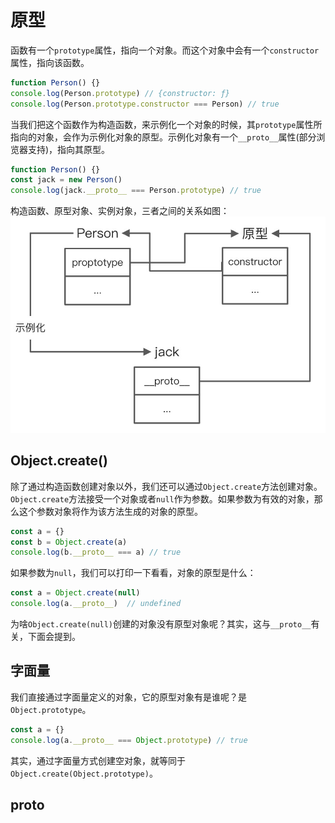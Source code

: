 # 原型

函数有一个`prototype`属性，指向一个对象。而这个对象中会有一个`constructor`属性，指向该函数。

```javascript
function Person() {}
console.log(Person.prototype) // {constructor: ƒ}
console.log(Person.prototype.constructor === Person) // true
```

当我们把这个函数作为构造函数，来示例化一个对象的时候，其`prototype`属性所指向的对象，会作为示例化对象的原型。示例化对象有一个`__proto__`属性(部分浏览器支持)，指向其原型。

```javascript
function Person() {}
const jack = new Person()
console.log(jack.__proto__ === Person.prototype) // true
```

构造函数、原型对象、实例对象，三者之间的关系如图：
![构造函数、原型对象、示例对象关系图](https://github.com/quanshubli/blog/blob/main/images/原型1.jpg)

## Object.create()

除了通过构造函数创建对象以外，我们还可以通过`Object.create`方法创建对象。
`Object.create`方法接受一个对象或者`null`作为参数。如果参数为有效的对象，那么这个参数对象将作为该方法生成的对象的原型。

```javascript
const a = {}
const b = Object.create(a)
console.log(b.__proto__ === a) // true
```

如果参数为`null`，我们可以打印一下看看，对象的原型是什么：

```javascript
const a = Object.create(null)
console.log(a.__proto__)  // undefined
```

为啥`Object.create(null)`创建的对象没有原型对象呢？其实，这与`__proto__`有关，下面会提到。

## 字面量

我们直接通过字面量定义的对象，它的原型对象有是谁呢？是`Object.prototype`。

```javascript
const a = {}
console.log(a.__proto__ === Object.prototype) // true
```

其实，通过字面量方式创建空对象，就等同于`Object.create(Object.prototype)`。

## __proto__


